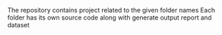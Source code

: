 The repository contains project related to the given folder names
Each folder has its own source code along with generate output report and dataset
